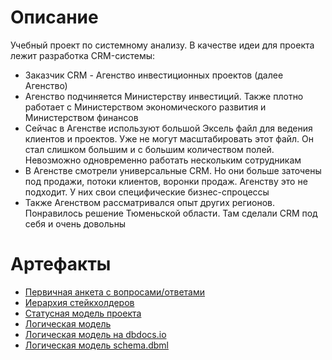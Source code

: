 # Описание
Учебный проект по системному анализу. В качестве идеи для проекта лежит разработка CRM-системы:
- Заказчик CRM - Агенство инвестиционных проектов (далее Агенство)
- Агенство подчиняется Министерству инвестиций. Также плотно работает с Министерством экономического развития и Министерством финансов
- Сейчас в Агенстве используют большой Эксель файл для ведения клиентов и проектов. Уже не могут масштабировать этот файл. Он стал слишком большим и с большим количеством полей. Невозможно одновременно  работать нескольким сотрудникам
- В Агенстве смотрели универсальные CRM. Но они больше заточены под продажи, потоки клиентов, воронки продаж. Агенству это не подходит. У них свои специфические бизнес-спроцессы
- Также Агенством рассматривался опыт других регионов. Понравилось решение Тюменьской области. Там сделали CRM под себя и очень довольны


# Артефакты
- [Первичная анкета с вопросами/ответами](/docs/questions.md)
- [Иерархия стейкхолдеров](./docs/images/orgs.jpg)
- [Статусная модель проекта](./docs/images/states_projects.png)
- [Логическая модель](./docs/images/erd.png)
- [Логическая модель на dbdocs.io](https://dbdocs.io/zibloidix/invest_big)
- [Логическая модель schema.dbml](./docs/schema.dbml) 